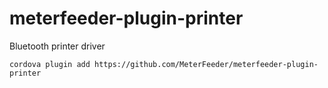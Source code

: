 # meterfeeder-plugin-printer
Bluetooth printer driver

`cordova plugin add https://github.com/MeterFeeder/meterfeeder-plugin-printer`
